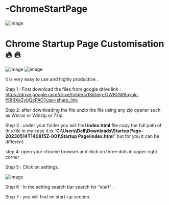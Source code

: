 # -ChromeStartPage
![image](https://github.com/SRIKANTH284/-ChromeStartPage/assets/80474350/6c49f044-6c8d-495e-b83c-1457524dccdd)

<h1 class="main-title title textcenter">Chrome Startup Page Customisation 🔥&nbsp;🔥&nbsp;&nbsp;&nbsp;</h1>

![image](https://github.com/SRIKANTH284/-ChromeStartPage/assets/80474350/a66093a4-4d6d-4d60-b0dc-6bf9d89a0c14)
![image](https://github.com/SRIKANTH284/-ChromeStartPage/assets/80474350/1a046cde-30f5-4c0c-92f5-d203bf71cee2)

<p>it is very easy to use and highly productive .</p>

<p>Step 1 : First download the files from google drive link : <a href= "https://drive.google.com/drive/folders/1SiGieg-OWBGWBuyok-f58RXeZybQzPAO?usp=share_link"> https://drive.google.com/drive/folders/1SiGieg-OWBGWBuyok-f58RXeZybQzPAO?usp=share_link</a></p>

<p>Step 2: after downloading the file unzip the file using any zip opener such as Winrar or Winzip or 7zip.</p>

<p>Step 3 :  under your folder you will find <strong>index.html</strong> file copy the full path of this file in my case it is “<strong>C:\Users\Dell\Downloads\Startup Page-20230514T140815Z-001\Startup Page\index.html</strong>” but for you it can be different.</p>

<p>step 4: open your chrome browser and click on three dots in upper right corner .</p>

<p>Step 5 : Click on settings.</p>

![image](https://github.com/SRIKANTH284/-ChromeStartPage/assets/80474350/356cef00-7d06-4942-9070-e9693fdb6b08)

<p>Step 6 : In the setting search bar search for “start” .</p>

<p>Step 7 : you will find on start-up section.</p>




